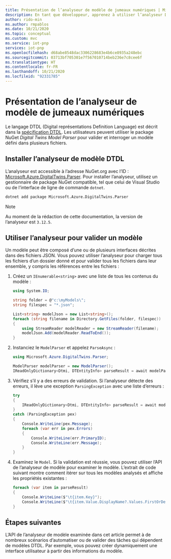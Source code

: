 ```yaml
---
title: Présentation de l’analyseur de modèle de jumeaux numériques | Microsoft Docs
description: En tant que développeur, apprenez à utiliser l’analyseur DTDL pour valider des modèles.
author: rido-min
ms.author: rmpablos
ms.date: 10/21/2020
ms.topic: conceptual
ms.custom: mvc
ms.service: iot-pnp
services: iot-pnp
ms.openlocfilehash: d68abe8548dac3306228683e4b6ce8935a248ebc
ms.sourcegitcommit: 03713bf705301e7f567010714beb236e7c8cee6f
ms.translationtype: HT
ms.contentlocale: fr-FR
ms.lasthandoff: 10/21/2020
ms.locfileid: "92331785"
---
```

# <a name="understand-the-digital-twins-model-parser"></a>Présentation de l’analyseur de modèle de jumeaux numériques

Le langage DTDL (Digital représentations Definition Language) est décrit dans la [spécification DTDL](https://github.com/Azure/opendigitaltwins-dtdl). Les utilisateurs peuvent utiliser le package NuGet _Digital Twins Model Parser_ pour valider et interroger un modèle défini dans plusieurs fichiers.

## <a name="install-the-dtdl-model-parser"></a>Installer l’analyseur de modèle DTDL

L’analyseur est accessible à l’adresse NuGet.org avec l’ID : [Microsoft.Azure.DigitalTwins.Parser](https://www.nuget.org/packages/Microsoft.Azure.DigitalTwins.Parser). Pour installer l’analyseur, utilisez un gestionnaire de package NuGet compatible, tel que celui de Visual Studio ou de l’interface de ligne de commande `dotnet`.

```bash
dotnet add package Microsoft.Azure.DigitalTwins.Parser
```

> [!NOTE]
> Au moment de la rédaction de cette documentation, la version de l’analyseur est `3.12.5`.

## <a name="use-the-parser-to-validate-a-model"></a>Utiliser l’analyseur pour valider un modèle

Un modèle peut être composé d’une ou de plusieurs interfaces décrites dans des fichiers JSON. Vous pouvez utiliser l’analyseur pour charger tous les fichiers d’un dossier donné et pour valider tous les fichiers dans leur ensemble, y compris les références entre les fichiers :

1. Créez un `IEnumerable<string>` avec une liste de tous les contenus du modèle :

    ```csharp
    using System.IO;

    string folder = @"c:\myModels\";
    string filespec = "*.json";

    List<string> modelJson = new List<string>();
    foreach (string filename in Directory.GetFiles(folder, filespec))
    {
        using StreamReader modelReader = new StreamReader(filename);
        modelJson.Add(modelReader.ReadToEnd());
    }
    ```

1. Instanciez le `ModelParser` et appelez `ParseAsync` :

    ```csharp
    using Microsoft.Azure.DigitalTwins.Parser;

    ModelParser modelParser = new ModelParser();
    IReadOnlyDictionary<Dtmi, DTEntityInfo> parseResult = await modelParser.ParseAsync(modelJson);
    ```

1. Vérifiez s’il y a des erreurs de validation. Si l’analyseur détecte des erreurs, il lève une exception `ParsingException` avec une liste d’erreurs :

    ```csharp
    try
    {
        IReadOnlyDictionary<Dtmi, DTEntityInfo> parseResult = await modelParser.ParseAsync(modelJson);
    }
    catch (ParsingException pex)
    {
        Console.WriteLine(pex.Message);
        foreach (var err in pex.Errors)
        {
            Console.WriteLine(err.PrimaryID);
            Console.WriteLine(err.Message);
        }
    }
    ```

1. Examinez le `Model`. Si la validation est réussie, vous pouvez utiliser l’API de l’analyseur de modèle pour examiner le modèle. L’extrait de code suivant montre comment itérer sur tous les modèles analysés et affiche les propriétés existantes :

    ```csharp
    foreach (var item in parseResult)
    {
        Console.WriteLine($"\t{item.Key}");
        Console.WriteLine($"\t{item.Value.DisplayName?.Values.FirstOrDefault()}");
    }
    ```

## <a name="next-steps"></a>Étapes suivantes

L’API de l’analyseur de modèle examinée dans cet article permet à de nombreux scénarios d’automatiser ou de valider des tâches qui dépendent de modèles DTDL. Par exemple, vous pouvez créer dynamiquement une interface utilisateur à partir des informations du modèle.
